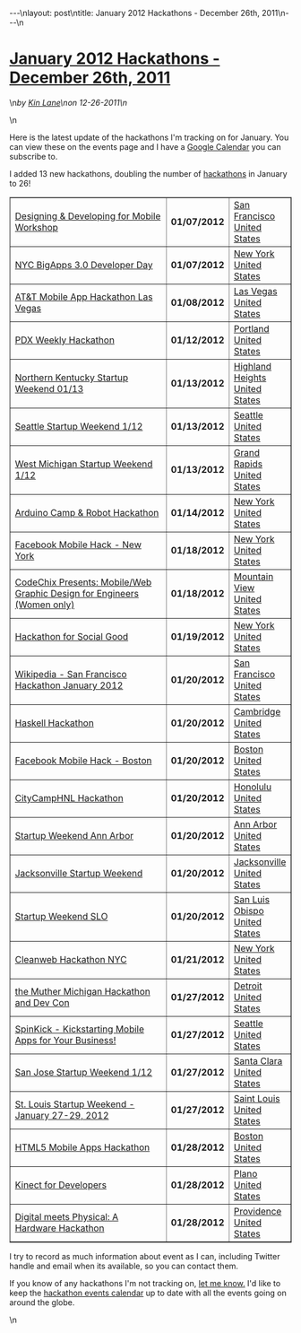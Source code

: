 ---\nlayout: post\ntitle: January 2012 Hackathons - December 26th, 2011\n---\n<h1 class="title"><a href="#" rel="bookmark" title="January 2012 Hackathons - December 26th, 2011">January 2012 Hackathons - December 26th, 2011</a></h1>\n<i><span class="small">by</span> <a href="https://plus.google.com/106460238807821851374" rel="author">Kin Lane</a>\n<span class="small">on</span> <span class="post-date">12-26-2011</span>\n</i><p></p>\n<p><span>Here is the latest update of the hackathons I'm tracking on for January. You can view these on the events page and I have a&nbsp;</span><a title="Hackathons Google Calendar" href="http://blog.apievangelist.com/events_hackathon_calendar.php">Google Calendar</a><span>&nbsp;you can subscribe to.</span></p>
<p>I added 13 new hackathons, doubling the number of <a title="hackathons" href="http://blog.apievangelist.com/events/index.php">hackathons</a> in January to 26!</p>
<table style="margin-left: auto; margin-right: auto;" border="1" cellspacing="5" cellpadding="5" width="90%" align="center">
<tbody>
<tr>
<td width="60%"><a href="http://blog.apievangelist.com/events/designing__developing_for_mobile_workshop.php">Designing &amp; Developing for Mobile Workshop</a></td>
<td width="20%"><strong>01/07/2012</strong></td>
<td width="20%"><a href="http://blog.apievangelist.com/events/designing__developing_for_mobile_workshop.php">San Francisco<br />United States</a></td>
</tr>
<tr>
<td><a href="http://blog.apievangelist.com/events/nyc_bigapps_30_developer_day.php">NYC BigApps 3.0 Developer Day</a></td>
<td><strong>01/07/2012</strong></td>
<td><a href="http://blog.apievangelist.com/events/nyc_bigapps_30_developer_day.php">New York<br />United States</a></td>
</tr>
<tr>
<td><a href="http://blog.apievangelist.com/events/att_mobile_app_hackathon_las_vegas.php">AT&amp;T Mobile App Hackathon Las Vegas</a></td>
<td><strong>01/08/2012</strong></td>
<td><a href="http://blog.apievangelist.com/events/att_mobile_app_hackathon_las_vegas.php">Las Vegas<br />United States</a></td>
</tr>
<tr>
<td><a href="http://blog.apievangelist.com/events/pdx_weekly_hackathon.php">PDX Weekly Hackathon</a></td>
<td><strong>01/12/2012</strong></td>
<td><a href="http://blog.apievangelist.com/events/pdx_weekly_hackathon.php">Portland<br />United States</a></td>
</tr>
<tr>
<td><a href="http://blog.apievangelist.com/events/northern_kentucky_startup_weekend_0113.php">Northern Kentucky Startup Weekend 01/13</a></td>
<td><strong>01/13/2012</strong></td>
<td><a href="http://blog.apievangelist.com/events/northern_kentucky_startup_weekend_0113.php">Highland Heights<br />United States</a></td>
</tr>
<tr>
<td><a href="http://blog.apievangelist.com/events/seattle_startup_weekend_112.php">Seattle Startup Weekend 1/12</a></td>
<td><strong>01/13/2012</strong></td>
<td><a href="http://blog.apievangelist.com/events/seattle_startup_weekend_112.php">Seattle<br />United States</a></td>
</tr>
<tr>
<td><a href="http://blog.apievangelist.com/events/west_michigan_startup_weekend_112.php">West Michigan Startup Weekend 1/12</a></td>
<td><strong>01/13/2012</strong></td>
<td><a href="http://blog.apievangelist.com/events/west_michigan_startup_weekend_112.php">Grand Rapids<br />United States</a></td>
</tr>
<tr>
<td><a href="http://blog.apievangelist.com/events/arduino_camp__robot_hackathon.php">Arduino Camp &amp; Robot Hackathon</a></td>
<td><strong>01/14/2012</strong></td>
<td><a href="http://blog.apievangelist.com/events/arduino_camp__robot_hackathon.php">New York<br />United States</a></td>
</tr>
<tr>
<td><a href="http://blog.apievangelist.com/events/facebook_mobile_hack__new_york.php">Facebook Mobile Hack - New York</a></td>
<td><strong>01/18/2012</strong></td>
<td><a href="http://blog.apievangelist.com/events/facebook_mobile_hack__new_york.php">New York<br />United States</a></td>
</tr>
<tr>
<td><a href="http://blog.apievangelist.com/events/codechix_presents_mobileweb_graphic_design_for_engineers_women_only.php">CodeChix Presents: Mobile/Web Graphic Design for Engineers (Women only)</a></td>
<td><strong>01/18/2012</strong></td>
<td><a href="http://blog.apievangelist.com/events/codechix_presents_mobileweb_graphic_design_for_engineers_women_only.php">Mountain View<br />United States</a></td>
</tr>
<tr>
<td><a href="http://blog.apievangelist.com/events/hackathon_for_social_good.php">Hackathon for Social Good</a></td>
<td><strong>01/19/2012</strong></td>
<td><a href="http://blog.apievangelist.com/events/hackathon_for_social_good.php">New York<br />United States</a></td>
</tr>
<tr>
<td><a href="http://blog.apievangelist.com/events/wikipedia__san_francisco_hackathon_january_2012.php">Wikipedia - San Francisco Hackathon January 2012</a></td>
<td><strong>01/20/2012</strong></td>
<td><a href="http://blog.apievangelist.com/events/wikipedia__san_francisco_hackathon_january_2012.php">San Francisco<br />United States</a></td>
</tr>
<tr>
<td><a href="http://blog.apievangelist.com/events/haskell_hackathon.php">Haskell Hackathon</a></td>
<td><strong>01/20/2012</strong></td>
<td><a href="http://blog.apievangelist.com/events/haskell_hackathon.php">Cambridge<br />United States</a></td>
</tr>
<tr>
<td><a href="http://blog.apievangelist.com/events/facebook_mobile_hack__boston.php">Facebook Mobile Hack - Boston</a></td>
<td><strong>01/20/2012</strong></td>
<td><a href="http://blog.apievangelist.com/events/facebook_mobile_hack__boston.php">Boston<br />United States</a></td>
</tr>
<tr>
<td><a href="http://blog.apievangelist.com/events/citycamphnl_hackathon.php">CityCampHNL Hackathon</a></td>
<td><strong>01/20/2012</strong></td>
<td><a href="http://blog.apievangelist.com/events/citycamphnl_hackathon.php">Honolulu<br />United States</a></td>
</tr>
<tr>
<td><a href="http://blog.apievangelist.com/events/startup_weekend_ann_arbor.php">Startup Weekend Ann Arbor</a></td>
<td><strong>01/20/2012</strong></td>
<td><a href="http://blog.apievangelist.com/events/startup_weekend_ann_arbor.php">Ann Arbor<br />United States</a></td>
</tr>
<tr>
<td><a href="http://blog.apievangelist.com/events/jacksonville_startup_weekend.php">Jacksonville Startup Weekend</a></td>
<td><strong>01/20/2012</strong></td>
<td><a href="http://blog.apievangelist.com/events/jacksonville_startup_weekend.php">Jacksonville<br />United States</a></td>
</tr>
<tr>
<td><a href="http://blog.apievangelist.com/events/startup_weekend_slo.php">Startup Weekend SLO</a></td>
<td><strong>01/20/2012</strong></td>
<td><a href="http://blog.apievangelist.com/events/startup_weekend_slo.php">San Luis Obispo<br />United States</a></td>
</tr>
<tr>
<td><a href="http://blog.apievangelist.com/events/cleanweb_hackathon_nyc.php">Cleanweb Hackathon NYC</a></td>
<td><strong>01/21/2012</strong></td>
<td><a href="http://blog.apievangelist.com/events/cleanweb_hackathon_nyc.php">New York<br />United States</a></td>
</tr>
<tr>
<td><a href="http://blog.apievangelist.com/events/the_muther_michigan_hackathon_and_dev_con.php">the Muther Michigan Hackathon and Dev Con</a></td>
<td><strong>01/27/2012</strong></td>
<td><a href="http://blog.apievangelist.com/events/the_muther_michigan_hackathon_and_dev_con.php">Detroit<br />United States</a></td>
</tr>
<tr>
<td><a href="http://blog.apievangelist.com/events/spinkick__kickstarting_mobile_apps_for_your_business.php">SpinKick - Kickstarting Mobile Apps for Your Business!</a></td>
<td><strong>01/27/2012</strong></td>
<td><a href="http://blog.apievangelist.com/events/spinkick__kickstarting_mobile_apps_for_your_business.php">Seattle<br />United States</a></td>
</tr>
<tr>
<td><a href="http://blog.apievangelist.com/events/san_jose_startup_weekend_112.php">San Jose Startup Weekend 1/12</a></td>
<td><strong>01/27/2012</strong></td>
<td><a href="http://blog.apievangelist.com/events/san_jose_startup_weekend_112.php">Santa Clara<br />United States</a></td>
</tr>
<tr>
<td><a href="http://blog.apievangelist.com/events/st_louis_startup_weekend__january_2729_2012.php">St. Louis Startup Weekend - January 27-29, 2012</a></td>
<td><strong>01/27/2012</strong></td>
<td><a href="http://blog.apievangelist.com/events/st_louis_startup_weekend__january_2729_2012.php">Saint Louis<br />United States</a></td>
</tr>
<tr>
<td><a href="http://blog.apievangelist.com/events/html5_mobile_apps_hackathon.php">HTML5 Mobile Apps Hackathon</a></td>
<td><strong>01/28/2012</strong></td>
<td><a href="http://blog.apievangelist.com/events/html5_mobile_apps_hackathon.php">Boston<br />United States</a></td>
</tr>
<tr>
<td><a href="http://blog.apievangelist.com/events/kinect_for_developers.php">Kinect for Developers</a></td>
<td><strong>01/28/2012</strong></td>
<td><a href="http://blog.apievangelist.com/events/kinect_for_developers.php">Plano<br />United States</a></td>
</tr>
<tr>
<td><a href="http://blog.apievangelist.com/events/digital_meets_physical_a_hardware_hackathon.php">Digital meets Physical: A Hardware Hackathon</a></td>
<td><strong>01/28/2012</strong></td>
<td><a href="http://blog.apievangelist.com/events/digital_meets_physical_a_hardware_hackathon.php">Providence<br />United States</a></td>
</tr>
</tbody>
</table>
<p>I try to record as much information about event as I can, including Twitter handle and email when its available, so you can contact them.</p>
<p>If you know of any hackathons I'm not tracking on,&nbsp;<a title="Contact me" href="http://blog.apievangelist.com/contact.php">let me know.</a>&nbsp;I'd like to keep the&nbsp;<a title="hackathon event calendar" href="http://blog.apievangelist.com/events/">hackathon events calendar</a>&nbsp;up to date with all the events going on around the globe.</p>\n